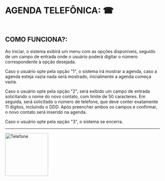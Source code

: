# AGENDA TELEFÔNICA: ☎

<br>

## COMO FUNCIONA?:
Ao iniciar, o sistema exibirá um menu com as opções disponíveis, seguido de um campo de entrada onde o usuário poderá digitar o número correspondente à opção desejada.

Caso o usuário opte pela opção "1", o sistema irá mostrar a agenda, caso a agenda esteja vazia nada será mostrado, inicialmente a agenda começa vazia.

Caso o usuário opte pela opção "2", será exibido um campo de entrada solicitando o nome do novo contato, com limite de 50 caracteres. Em seguida, será solicitado o número de telefone, que deve conter exatamente 11 dígitos, incluindo o DDD. Após preencher ambos os campos e confirmar, o novo contato será inserido na agenda.

Caso o usuário opte pela opção "3", o sistema se encerra.

---

<img 
    src="https://media.tenor.com/IWy9hfqlYmQAAAAM/event.gif"
    alt="Telefone"
    width="140px"
/>
